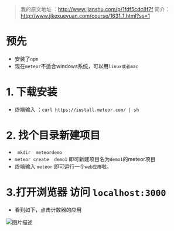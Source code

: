 > 我的原文地址 ：http://www.jianshu.com/p/1fdf5cdc8f7f
> 简介：http://www.jikexueyuan.com/course/1631_1.html?ss=1

# 预先
* 安装了`npm`
* 现在`meteor`不适合windows系统，可以用`linux或者mac`

# 1. 下载安装
* 终端输入 ：`curl https://install.meteor.com/ | sh`

# 2. 找个目录新建项目
*  ` mkdir  meteordemo`
* `meteor create  demo1` 即可新建项目名为`demo1`的meteor项目
*  终端输入 `meteor` 即可运行一个`web应用`啦。

# 3.打开浏览器 访问 `localhost:3000`
* 看到如下，点击计数器的应用

![图片描述][1]


  [1]: /img/bVql00
